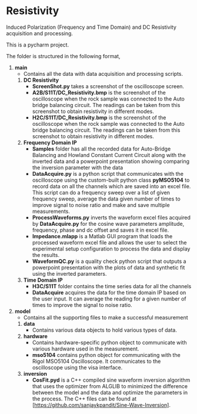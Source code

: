# Resistivity
Induced Polarization (Frequency and Time Domain) and DC Resistivity acquisition and processing.

This is a pycharm project.

The folder is structured in the following format,

1. **main**
   * Contains all the data with data acquisition and processing scripts.
    1. **DC Resistivity**
        * **ScreenShot.py** takes a screenshot of the oscilloscope screen.
        * **A2B/S11T/DC_Resistivity.bmp** is the screenshot of the oscilloscope when the rock sample was connected to the Auto bridge balancing circuit. The readings can be taken from this screenshot to obtain resistivity in different modes.
        * **H2C/S11T/DC_Resistivity.bmp** is the screenshot of the oscilloscope when the rock sample was connected to the Auto bridge balancing circuit. The readings can be taken from this screenshot to obtain resistivity in different modes.
    2. **Frequency Domain IP**
        * **Samples** folder has all the recorded data for Auto-Bridge Balancing and Howland Constant Current Circuit along with the inverted data and a powerpoint presentation showing comparing the inversion parameter with the data
        * **DataAcquire.py** is a python script that communicates with the oscilloscope using the custom-built python class **pyMSO5104** to record data on all the channels which are saved into an excel file. This script can do a frequency sweep over a list of given frequency sweep, average the data given number of times to improve signal to noise ratio and make and save multiple measurements.
        * **ProcessWaveforms.py** inverts the waveform excel files acquired by **DataAcquire.py** for the cosine wave parameters amplitude, frequency, phase and dc offset and saves it in excel file.
        * **Impedance.mlapp** is a Matlab GUI program that loads the processed waveform excel file and allows the user to select the experimental setup configuration to process the data and display the results.
        * **WaveformQC.py** is a quality check python script that outputs a powerpoint presentation with the plots of data and synthetic fit using the inverted parameters.
    3. **Time Domain IP**
        * **H3C/S11T** folder contains the time series data for all the channels
        * **DataAcquire** acquires the data for the time domain IP based on the user input. It can average the reading for a given number of times to improve the signal to noise ratio.
2. **model**
    * Contains all the supporting files to make a successful measurement
    1. **data** 
        * Contains various data objects to hold various types of data.
    2. **hardware**
        * Contains hardware-specific python object to communicate with various hardware used in the measurement.
        * **mso5104** contains python object for communicating with the Rigol MSO5104 Oscilloscope. It communicates to the oscilloscope using the visa interface.
    3. **inversion**
        * **CosFit.pyd** is a C++ compiled sine waveform inversion algorithm that uses the optimizer from ALGLIB to minimized the difference between the model and the data and optimize the parameters in the process. The C++ files can be found at [https://github.com/sanjaykpandit/Sine-Wave-Inversion].
